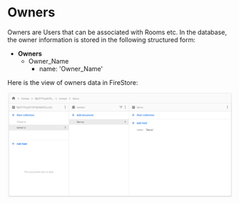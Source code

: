 # Owners

Owners are Users that can be associated with Rooms etc. In the database, the owner information is stored in the following structured form:

* **Owners**
  * Owner\_Name
    * name: 'Owner\_Name'

Here is the view of owners data in FireStore:

![](../../../../../.gitbook/assets/image%20%2826%29.png)


